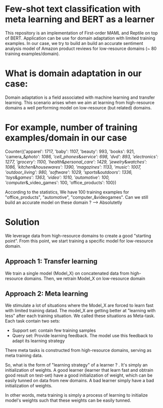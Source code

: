 # Few-shot text classification with meta learning and BERT as a learner
This repository is an implementation of First-order MAML and Reptile on top of BERT. 
Application can be use for domain adaptation with limited training examples. In our case, we try to build an build an accurate sentiment analysis model of Amazon product reviews for low-resource domains (~ 80 training examples/domain).

# What is domain adaptation in our case:
Domain adaptation is a field associated with machine learning and transfer learning. This scenario arises when we aim at learning from high-resource domains a well performing model on low-resource (but related) domains.

# For example, number of training examples/domain in our case
Counter({'apparel': 1717,
         'baby': 1107,
         'beauty': 993,
         'books': 921,
         'camera_&_photo': 1086,
         'cell_phones_&_service': 698,
         'dvd': 893,
         'electronics': 1277,
         'grocery': 1100,
         'health_&_personal_care': 1429,
         'jewelry_&_watches': 1086,
         'kitchen_&_housewares': 1390,
         'magazines': 1133,
         'music': 1007,
         'outdoor_living': 980,
         'software': 1029,
         'sports_&_outdoors': 1336,
         'toys_&_games': 1363,
         'video': 1010,
         'automotive': 100,
         'computer_&_video_games': 100,
         'office_products': 100})
         
According to the statistics, We have 100 training examples for "office_products", "automotive", "computer_&videogames". Can we still build an accurate model on these domain ? --> Absolutetly

# Solution 
We leverage data from high-resource domains to create a good "starting point". From this point, we start training a specific model for low-resource domain.

## Approach 1: Transfer learning
We train a single model (Model_X) on concatenated data from high-resource domains. Then, we retrain Model_X on low-resource domain

## Approach 2: Meta learning
We stimulate a lot of situations where the Model_X are forced to learn fast with limited training datad. The model_X are getting better at "learning with less" after each training situation. We called these situations as Meta-task. Each task contain two sets:
 - Support set: contain few training samples
 - Query set: Provide learning feedback. The model use this feedback to adapt its learning strategy
 
There meta tasks is constructed from high-resource domains, serving as meta training data.

So, what is the form of "learning strategy" of a learner ? . It's simply an initialization of weights.
A good learner (learner that learn fast and obtrain good result on test-set) have a good initialization of weight, which can be easily tunned on data from new domains.
A bad learner simply have a bad initialization of weights.

In other words, meta training is simply a process of learning to initialize model's weights such that these weights can be easily tunned. 

